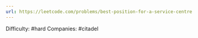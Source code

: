 ```yaml
---
url: https://leetcode.com/problems/best-position-for-a-service-centre
---
```


Difficulty: #hard
Companies: #citadel